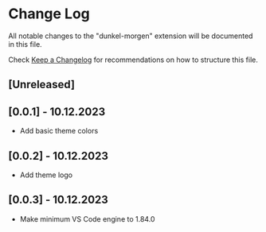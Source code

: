 # Change Log

All notable changes to the "dunkel-morgen" extension will be documented in this file.

Check [Keep a Changelog](http://keepachangelog.com/) for recommendations on how to structure this file.

## [Unreleased]

## [0.0.1] - 10.12.2023
- Add basic theme colors
## [0.0.2] - 10.12.2023
- Add theme logo
## [0.0.3] - 10.12.2023
- Make minimum VS Code engine to 1.84.0
